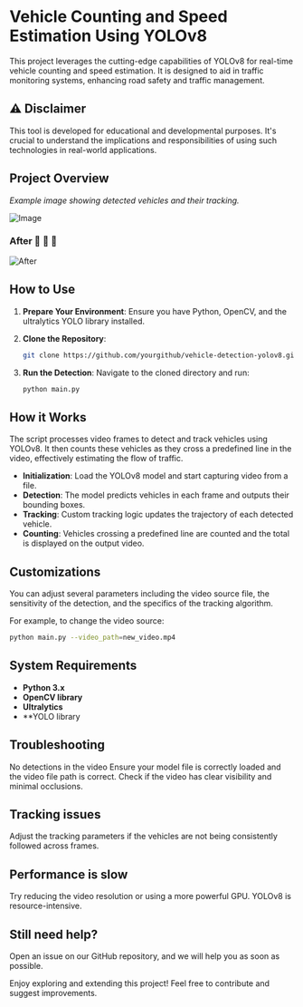 Vehicle Counting and Speed Estimation Using YOLOv8
=================================================

This project leverages the cutting-edge capabilities of YOLOv8 for real-time vehicle counting and speed estimation. It is designed to aid in traffic monitoring systems, enhancing road safety and traffic management.

## ⚠ Disclaimer
This tool is developed for educational and developmental purposes. It's crucial to understand the implications and responsibilities of using such technologies in real-world applications.

## Project Overview

*Example image showing detected vehicles and their tracking.*

![Image](image0.jpg)

### After :rocket: :car: :dash:


![After](after.png)

## How to Use

1. **Prepare Your Environment**:
    Ensure you have Python, OpenCV, and the ultralytics YOLO library installed.

2. **Clone the Repository**:
    ```sh
    git clone https://github.com/yourgithub/vehicle-detection-yolov8.git
    ```

3. **Run the Detection**:
    Navigate to the cloned directory and run:
    ```sh
    python main.py
    ```

## How it Works

The script processes video frames to detect and track vehicles using YOLOv8. It then counts these vehicles as they cross a predefined line in the video, effectively estimating the flow of traffic.

- **Initialization**: Load the YOLOv8 model and start capturing video from a file.
- **Detection**: The model predicts vehicles in each frame and outputs their bounding boxes.
- **Tracking**: Custom tracking logic updates the trajectory of each detected vehicle.
- **Counting**: Vehicles crossing a predefined line are counted and the total is displayed on the output video.

## Customizations

You can adjust several parameters including the video source file, the sensitivity of the detection, and the specifics of the tracking algorithm.

For example, to change the video source:
```sh
python main.py --video_path=new_video.mp4
```

## System Requirements
- **Python 3.x**
- **OpenCV library**
- **Ultralytics**
- **YOLO library

## Troubleshooting
No detections in the video
Ensure your model file is correctly loaded and the video file path is correct. Check if the video has clear visibility and minimal occlusions.

## Tracking issues
Adjust the tracking parameters if the vehicles are not being consistently followed across frames.

## Performance is slow
Try reducing the video resolution or using a more powerful GPU. YOLOv8 is resource-intensive.

## Still need help?
Open an issue on our GitHub repository, and we will help you as soon as possible.

Enjoy exploring and extending this project! Feel free to contribute and suggest improvements.
